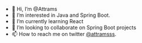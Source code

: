 - 👋 Hi, I’m @Attrams
- 👀 I’m interested in Java and Spring Boot.
- 🌱 I’m currently learning React
- 💞️ I’m looking to collaborate on Spring Boot projects
- 📫 How to reach me on twitter [@attramsss](https://twitter.com/attramsss).

<!---
Attrams/Attrams is a ✨ special ✨ repository because its `README.md` (this file) appears on your GitHub profile.
You can click the Preview link to take a look at your changes.
--->
